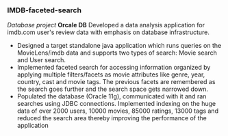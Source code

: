### IMDB-faceted-search
*Database project* **Orcale DB**
Developed a data analysis application for imdb.com user's review data with emphasis on database infrastructure.
* Designed a target standalone java application which runs queries on the MovieLens/imdb data and supports two types of search: Movie search and User search.
* Implemented faceted search for accessing information organized by applying multiple filters/facets as movie attributes like genre, year, country, cast and movie tags. The previous facets are remembered as the search goes further and the search space gets narrowed down.
* Populated the database (Oracle 11g), communicated with it and ran searches using JDBC connections. Implemented indexing on the huge data of over 2000 users, 10000 movies, 85000 ratings, 13000 tags and reduced the search area thereby improving the performance of the application
